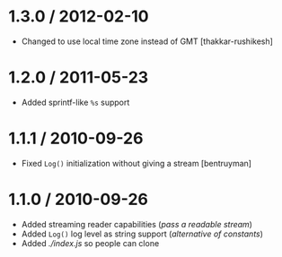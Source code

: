 
1.3.0 / 2012-02-10 
==================

  * Changed to use local time zone instead of GMT [thakkar-rushikesh]

1.2.0 / 2011-05-23 
==================

  * Added sprintf-like `%s` support

1.1.1 / 2010-09-26 
==================

  * Fixed `Log()` initialization without giving a stream [bentruyman]

1.1.0 / 2010-09-26 
==================

  * Added streaming reader capabilities (_pass a readable stream_)
  * Added `Log()` log level as string support (_alternative of constants_)
  * Added _./index.js_ so people can clone
